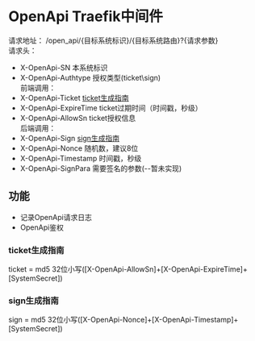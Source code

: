 # OpenApi Traefik中间件

请求地址： /open_api/{目标系统标识}/{目标系统路由}?{请求参数}  
请求头：
- X-OpenApi-SN 本系统标识  
- X-OpenApi-Authtype 授权类型(ticket\sign)  
前端调用：
- X-OpenApi-Ticket [ticket生成指南](#ticket生成指南)
- X-OpenApi-ExpireTime ticket过期时间（时间戳，秒级）
- X-OpenApi-AllowSn ticket授权信息  
后端调用：
- X-OpenApi-Sign [sign生成指南](#sign生成指南)
- X-OpenApi-Nonce 随机数，建议8位
- X-OpenApi-Timestamp 时间戳，秒级
- X-OpenApi-SignPara 需要签名的参数(--暂未实现)

## 功能
- 记录OpenApi请求日志
- OpenApi鉴权

### ticket生成指南
ticket = md5 32位小写([X-OpenApi-AllowSn]+[X-OpenApi-ExpireTime]+[SystemSecret])

### sign生成指南
sign = md5 32位小写([X-OpenApi-Nonce]+[X-OpenApi-Timestamp]+[SystemSecret])
